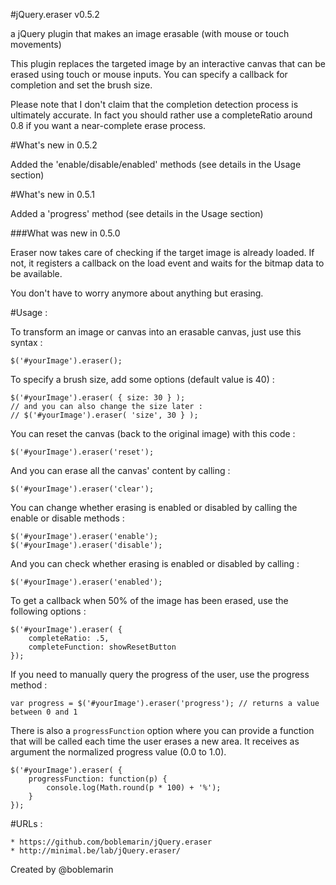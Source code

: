 #jQuery.eraser v0.5.2

a jQuery plugin that makes an image erasable (with mouse or touch movements)

This plugin replaces the targeted image by an interactive canvas that can be erased using touch or mouse inputs. You can specify a callback for completion and set the brush size.

Please note that I don't claim that the completion detection process is ultimately accurate. In fact you should rather use a completeRatio around 0.8 if you want a near-complete erase process.

#What's new in 0.5.2

Added the 'enable/disable/enabled' methods (see details in the Usage section)


#What's new in 0.5.1

Added a 'progress' method (see details in the Usage section)


###What was new in 0.5.0

Eraser now takes care of checking if the target image is already loaded. If not, it registers a callback on the load event and waits for the bitmap data to be available.

You don't have to worry anymore about anything but erasing.


#Usage :


To transform an image or canvas into an erasable canvas, just use this syntax :

	$('#yourImage').eraser();


To specify a brush size, add some options (default value is 40) :

	$('#yourImage').eraser( { size: 30 } );
	// and you can also change the size later :
	// $('#yourImage').eraser( 'size', 30 } );


You can reset the canvas (back to the original image) with this code :

	$('#yourImage').eraser('reset');


And you can erase all the canvas' content by calling :

	$('#yourImage').eraser('clear');


You can change whether erasing is enabled or disabled by calling the enable or disable methods :

	$('#yourImage').eraser('enable');
	$('#yourImage').eraser('disable');

And you can check whether erasing is enabled or disabled by calling :

	$('#yourImage').eraser('enabled');

To get a callback when 50% of the image has been erased, use the following options :

	$('#yourImage').eraser( {
		completeRatio: .5,
		completeFunction: showResetButton
	});

If you need to manually query the progress of the user, use the progress method :

	var progress = $('#yourImage').eraser('progress'); // returns a value between 0 and 1

There is also a `progressFunction` option where you can provide a function that will be called each time the user erases a new area. It receives as argument the normalized progress value (0.0 to 1.0).

	$('#yourImage').eraser( {
		progressFunction: function(p) {
			console.log(Math.round(p * 100) + '%');
		}
	});


#URLs :

	* https://github.com/boblemarin/jQuery.eraser
	* http://minimal.be/lab/jQuery.eraser/


Created by @boblemarin
